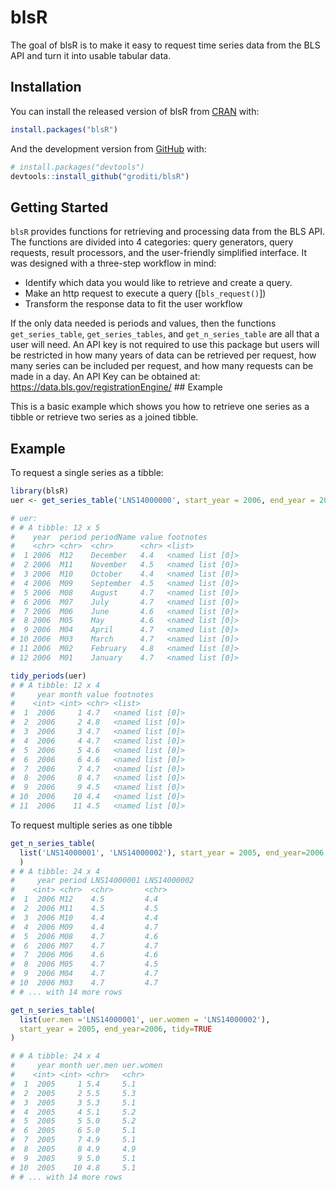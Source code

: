 
<!-- README.md is generated from README.Rmd. Please edit that file -->

# blsR

<!-- badges: start -->
<!-- badges: end -->

The goal of blsR is to make it easy to request time series data from the
BLS API and turn it into usable tabular data.

## Installation

You can install the released version of blsR from
[CRAN](https://CRAN.R-project.org) with:

``` r
install.packages("blsR")
```

And the development version from [GitHub](https://github.com/) with:

``` r
# install.packages("devtools")
devtools::install_github("groditi/blsR")
```

## Getting Started

`blsR` provides functions for retrieving and processing data from the
BLS API. The functions are divided into 4 categories: query generators,
query requests, result processors, and the user-friendly simplified
interface. It was designed with a three-step workflow in mind:

-   Identify which data you would like to retrieve and create a query.
-   Make an http request to execute a query (\[`bls_request()`\])
-   Transform the response data to fit the user workflow

If the only data needed is periods and values, then the functions
`get_series_table`, `get_series_tables`, and `get_n_series_table` are
all that a user will need. An API key is not required to use this
package but users will be restricted in how many years of data can be
retrieved per request, how many series can be included per request, and
how many requests can be made in a day. An API Key can be obtained at:
<https://data.bls.gov/registrationEngine/> \## Example

This is a basic example which shows you how to retrieve one series as a
tibble or retrieve two series as a joined tibble.

## Example

To request a single series as a tibble:

``` r
library(blsR)
uer <- get_series_table('LNS14000000', start_year = 2006, end_year = 2006)

# uer: 
# # A tibble: 12 x 5
#    year  period periodName value footnotes       
#    <chr> <chr>  <chr>      <chr> <list>          
#  1 2006  M12    December   4.4   <named list [0]>
#  2 2006  M11    November   4.5   <named list [0]>
#  3 2006  M10    October    4.4   <named list [0]>
#  4 2006  M09    September  4.5   <named list [0]>
#  5 2006  M08    August     4.7   <named list [0]>
#  6 2006  M07    July       4.7   <named list [0]>
#  7 2006  M06    June       4.6   <named list [0]>
#  8 2006  M05    May        4.6   <named list [0]>
#  9 2006  M04    April      4.7   <named list [0]>
# 10 2006  M03    March      4.7   <named list [0]>
# 11 2006  M02    February   4.8   <named list [0]>
# 12 2006  M01    January    4.7   <named list [0]>

tidy_periods(uer)
# # A tibble: 12 x 4
#     year month value footnotes       
#    <int> <int> <chr> <list>          
#  1  2006     1 4.7   <named list [0]>
#  2  2006     2 4.8   <named list [0]>
#  3  2006     3 4.7   <named list [0]>
#  4  2006     4 4.7   <named list [0]>
#  5  2006     5 4.6   <named list [0]>
#  6  2006     6 4.6   <named list [0]>
#  7  2006     7 4.7   <named list [0]>
#  8  2006     8 4.7   <named list [0]>
#  9  2006     9 4.5   <named list [0]>
# 10  2006    10 4.4   <named list [0]>
# 11  2006    11 4.5   <named list [0]>
```

To request multiple series as one tibble

``` r
get_n_series_table(
  list('LNS14000001', 'LNS14000002'), start_year = 2005, end_year=2006
  )
# # A tibble: 24 x 4
#     year period LNS14000001 LNS14000002
#    <int> <chr>  <chr>       <chr>      
#  1  2006 M12    4.5         4.4        
#  2  2006 M11    4.5         4.5        
#  3  2006 M10    4.4         4.4        
#  4  2006 M09    4.4         4.7        
#  5  2006 M08    4.7         4.6        
#  6  2006 M07    4.7         4.7        
#  7  2006 M06    4.6         4.6        
#  8  2006 M05    4.7         4.5        
#  9  2006 M04    4.7         4.7        
# 10  2006 M03    4.7         4.7        
# # ... with 14 more rows

get_n_series_table(
  list(uer.men ='LNS14000001', uer.women = 'LNS14000002'),
  start_year = 2005, end_year=2006, tidy=TRUE
)

# # A tibble: 24 x 4
#     year month uer.men uer.women
#    <int> <int> <chr>   <chr>    
#  1  2005     1 5.4     5.1      
#  2  2005     2 5.5     5.3      
#  3  2005     3 5.3     5.1      
#  4  2005     4 5.1     5.2      
#  5  2005     5 5.0     5.2      
#  6  2005     6 5.0     5.1      
#  7  2005     7 4.9     5.1      
#  8  2005     8 4.9     4.9      
#  9  2005     9 5.0     5.1      
# 10  2005    10 4.8     5.1      
# # ... with 14 more rows
```
